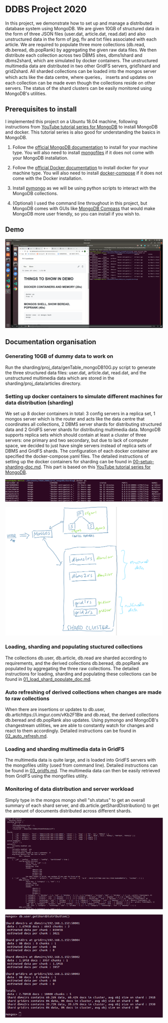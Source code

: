 # DDBS Project 2020

In this project, we demonstrate how to set up and manage a distributed database system using MongoDB. We are given 10GB of structured data in the form of three JSON files (user.dat, article.dat, read.dat) and also unstructured data in the form of jpg, flv and txt files associated with each article. We are required to populate three more collections (db.read, db.beread, db.popRank) by aggregating the given raw data files. We then distribute each collection across two DBMS sites, dbms1shard and dbms2shard, which are simulated by docker containers. The unstructured multimedia data are distributed in two other GridFS servers, grid1shard and grid2shard. All sharded collections can be loaded into the mongos server which acts like the data centre, where queries， inserts and updates on each collection can be made even though the collections reside on other servers. The status of the shard clusters can be easily monitored using MongoDB's utilities.

## Prerequisites to install
I implemented this project on a Ubuntu 18.04 machine, following instructions from [YouTube tutorial series for MongoDB](https://www.youtube.com/watch?v=LBthwZDRR-c&list=PL34sAs7_26wPvZJqUJhjyNtm7UedWR8Ps) to install MongoDB and docker. This tutorial series is also good for understanding the basics in MongoDB.

1. Follow the [official MongoDB documentation](https://docs.mongodb.com/manual/installation/#mongodb-community-edition-installation-tutorials) to install for your machine type. You will also need to install [mongofiles](https://docs.mongodb.com/database-tools/mongofiles/) if it does not come with your MongoDB installation.


2. Follow the [official Docker documentation](https://docs.docker.com/get-docker/) to install docker for your machine type. You will also need to install [docker-compose](https://docs.docker.com/compose/install/) if it does not come with the Docker installation.

3. Install [pymongo](https://pymongo.readthedocs.io/en/stable/installation.html) as we will be using python scripts to interact with the MongoDB collections.

4. (Optional) I used the command line throughout in this project, but MongoDB comes with GUIs like [MongoDB Compass](https://www.mongodb.com/products/compass) that would make MongoDB more user friendly, so you can install if you wish to.

## Demo
[![Watch the demo video to see DBMS in action](/pics/demostill.png?raw=true "Optional Title")](https://u.pcloud.link/publink/show?code=XZYrz8XZe9OFYT2EnWbEBBCyxOBTYbIVupkX)

## Documentation organisation

### Generating 10GB of dummy data to work on
Run the sharding/proj_data/genTable_mongoDB10G.py script to generate the three structured data files: user.dat, article.dat, read.dat, and the unstructured multimedia data which are stored in the sharding/proj_data/articles directory.

### Setting up docker containers to simulate different machines for data distribution (sharding)

We set up 8 docker containers in total: 3 config servers in a replica set, 1 mongos server which is the router and acts like the data centre that coordinates all collections, 2 DBMS server shards for distributing structured data and 2 GridFS server shards for distributing multimedia data. MongoDB supports replica sets which should contain at least a cluster of three servers: one primary and two secondary, but due to lack of computer space, we decided to just have single servers instead of replica sets of DBMS and GridFS shards. The configuration of each docker container are specified the docker-compose.yaml files. The detailed instructions of setting up the docker containers for sharding can be found in [00-setup-sharding-doc.md](https://github.com/kwyoke/DDBS-2020/blob/main/sharding/00-setup-sharding-doc.md). This part is based on this  [YouTube tutorial series for MongoDB](https://www.youtube.com/watch?v=LBthwZDRR-c&list=PL34sAs7_26wPvZJqUJhjyNtm7UedWR8Ps).

![Screenshot of docker containers setup](/pics/dockersetup.png?raw=true "Optional Title")

![Shard setup](/pics/shardsetup.jpeg?raw=true "Optional Title")

### Loading, sharding and populating stuctured collections
The collections db.user, db.article, db.read are sharded according to requirements, and the derived collections db.beread, db.popRank are populated by aggregating the three raw collections. The detailed instructions for loading, sharding and populating these collections can be found in [01_load_shard_populate_doc.md](https://github.com/kwyoke/DDBS-2020/blob/main/sharding/01_load_shard_populate_doc.md).

### Auto refreshing of derived collections when changes are made to raw collections
When there are insertions or updates to db.user, db.artichttps://i.imgur.com/vKb2F1Ble and db.read, the derived collections db.beread and db.popRank also updates. Using pymongo and MongoDB's changestream utilities, we are able to constantly watch for changes and react to them accordingly. Detailed instructions can be found in [02_auto_refresh.md](https://github.com/kwyoke/DDBS-2020/blob/main/sharding/02_auto_refresh.md).

### Loading and sharding multimedia data in GridFS
The multimedia data is quite large, and is loaded into GridFS servers with the mongofiles utility (used from command line). Detailed instructions can be found in [03_gridfs.md](https://github.com/kwyoke/DDBS-2020/blob/main/sharding/03_gridfs.md). The multimedia data can then be easily retrieved from GridFS using the mongofiles utility.

### Monitoring of data distribution and server workload
Simply type in the mongos mongo shell "sh.status" to get an overall summary of each shard server, and db.article.getShardDistribution() to get the amount of documents distributed across different shards.

![sh status](/pics/shstatus.png)

![sh distrib](/pics/getsharddistribpng.png)